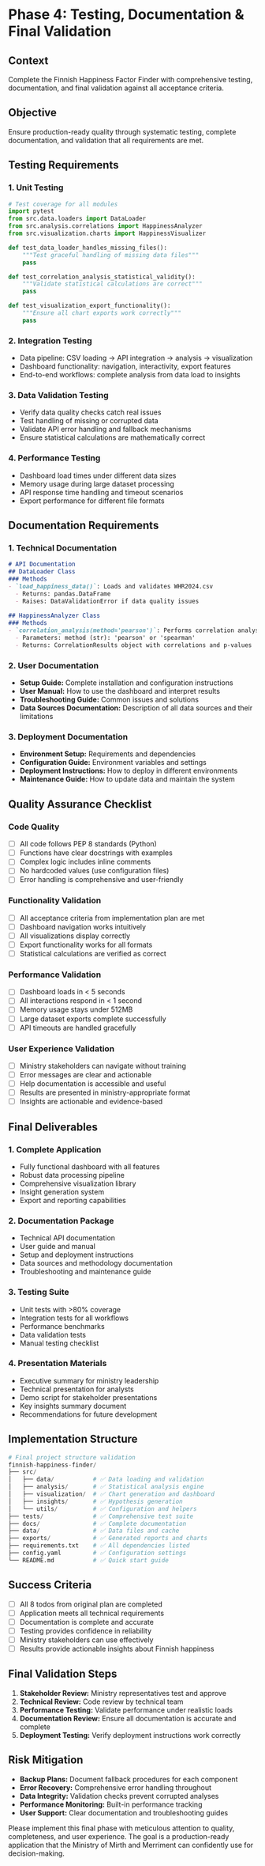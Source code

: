 # Phase 4: Testing, Documentation & Final Validation

## Context
Complete the Finnish Happiness Factor Finder with comprehensive testing, documentation, and final validation against all acceptance criteria.

## Objective
Ensure production-ready quality through systematic testing, complete documentation, and validation that all requirements are met.

## Testing Requirements

### 1. Unit Testing
```python
# Test coverage for all modules
import pytest
from src.data.loaders import DataLoader
from src.analysis.correlations import HappinessAnalyzer
from src.visualization.charts import HappinessVisualizer

def test_data_loader_handles_missing_files():
    """Test graceful handling of missing data files"""
    pass

def test_correlation_analysis_statistical_validity():
    """Validate statistical calculations are correct"""
    pass

def test_visualization_export_functionality():
    """Ensure all chart exports work correctly"""
    pass
```

### 2. Integration Testing
- Data pipeline: CSV loading → API integration → analysis → visualization
- Dashboard functionality: navigation, interactivity, export features
- End-to-end workflows: complete analysis from data load to insights

### 3. Data Validation Testing
- Verify data quality checks catch real issues
- Test handling of missing or corrupted data
- Validate API error handling and fallback mechanisms
- Ensure statistical calculations are mathematically correct

### 4. Performance Testing
- Dashboard load times under different data sizes
- Memory usage during large dataset processing
- API response time handling and timeout scenarios
- Export performance for different file formats

## Documentation Requirements

### 1. Technical Documentation
```markdown
# API Documentation
## DataLoader Class
### Methods
- `load_happiness_data()`: Loads and validates WHR2024.csv
  - Returns: pandas.DataFrame
  - Raises: DataValidationError if data quality issues
  
## HappinessAnalyzer Class  
### Methods
- `correlation_analysis(method='pearson')`: Performs correlation analysis
  - Parameters: method (str): 'pearson' or 'spearman'
  - Returns: CorrelationResults object with correlations and p-values
```

### 2. User Documentation
- **Setup Guide:** Complete installation and configuration instructions
- **User Manual:** How to use the dashboard and interpret results
- **Troubleshooting Guide:** Common issues and solutions
- **Data Sources Documentation:** Description of all data sources and their limitations

### 3. Deployment Documentation
- **Environment Setup:** Requirements and dependencies
- **Configuration Guide:** Environment variables and settings
- **Deployment Instructions:** How to deploy in different environments
- **Maintenance Guide:** How to update data and maintain the system

## Quality Assurance Checklist

### Code Quality
- [ ] All code follows PEP 8 standards (Python)
- [ ] Functions have clear docstrings with examples
- [ ] Complex logic includes inline comments
- [ ] No hardcoded values (use configuration files)
- [ ] Error handling is comprehensive and user-friendly

### Functionality Validation
- [ ] All acceptance criteria from implementation plan are met
- [ ] Dashboard navigation works intuitively
- [ ] All visualizations display correctly
- [ ] Export functionality works for all formats
- [ ] Statistical calculations are verified as correct

### Performance Validation
- [ ] Dashboard loads in < 5 seconds
- [ ] All interactions respond in < 1 second
- [ ] Memory usage stays under 512MB
- [ ] Large dataset exports complete successfully
- [ ] API timeouts are handled gracefully

### User Experience Validation
- [ ] Ministry stakeholders can navigate without training
- [ ] Error messages are clear and actionable
- [ ] Help documentation is accessible and useful
- [ ] Results are presented in ministry-appropriate format
- [ ] Insights are actionable and evidence-based

## Final Deliverables

### 1. Complete Application
- Fully functional dashboard with all features
- Robust data processing pipeline
- Comprehensive visualization library
- Insight generation system
- Export and reporting capabilities

### 2. Documentation Package
- Technical API documentation
- User guide and manual
- Setup and deployment instructions
- Data sources and methodology documentation
- Troubleshooting and maintenance guide

### 3. Testing Suite
- Unit tests with >80% coverage
- Integration tests for all workflows
- Performance benchmarks
- Data validation tests
- Manual testing checklist

### 4. Presentation Materials
- Executive summary for ministry leadership
- Technical presentation for analysts
- Demo script for stakeholder presentations
- Key insights summary document
- Recommendations for future development

## Implementation Structure
```python
# Final project structure validation
finnish-happiness-finder/
├── src/
│   ├── data/           # ✅ Data loading and validation
│   ├── analysis/       # ✅ Statistical analysis engine
│   ├── visualization/  # ✅ Chart generation and dashboard
│   ├── insights/       # ✅ Hypothesis generation
│   └── utils/          # ✅ Configuration and helpers
├── tests/              # ✅ Comprehensive test suite
├── docs/               # ✅ Complete documentation
├── data/               # ✅ Data files and cache
├── exports/            # ✅ Generated reports and charts
├── requirements.txt    # ✅ All dependencies listed
├── config.yaml         # ✅ Configuration settings
└── README.md           # ✅ Quick start guide
```

## Success Criteria
- [ ] All 8 todos from original plan are completed
- [ ] Application meets all technical requirements
- [ ] Documentation is complete and accurate
- [ ] Testing provides confidence in reliability
- [ ] Ministry stakeholders can use effectively
- [ ] Results provide actionable insights about Finnish happiness

## Final Validation Steps
1. **Stakeholder Review:** Ministry representatives test and approve
2. **Technical Review:** Code review by technical team
3. **Performance Testing:** Validate performance under realistic loads
4. **Documentation Review:** Ensure all documentation is accurate and complete
5. **Deployment Testing:** Verify deployment instructions work correctly

## Risk Mitigation
- **Backup Plans:** Document fallback procedures for each component
- **Error Recovery:** Comprehensive error handling throughout
- **Data Integrity:** Validation checks prevent corrupted analyses
- **Performance Monitoring:** Built-in performance tracking
- **User Support:** Clear documentation and troubleshooting guides

Please implement this final phase with meticulous attention to quality, completeness, and user experience. The goal is a production-ready application that the Ministry of Mirth and Merriment can confidently use for decision-making.